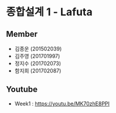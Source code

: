 # 종합설계 1 - Lafuta

## Member
* 김종운 (201502039)
* 김주영 (201701997)
* 정지수 (201702073)
* 함지희 (201702087)

## Youtube
* Week1 : https://youtu.be/MK70zhE8PPI
